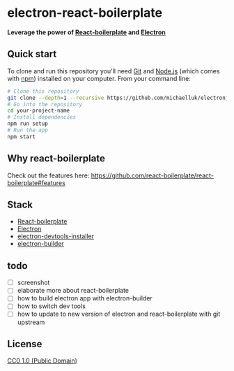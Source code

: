 # electron-react-boilerplate

**Leverage the power of [React-boilerplate](https://github.com/react-boilerplate/react-boilerplate) and [Electron](http://electron.atom.io/)**

## Quick start

To clone and run this repository you'll need [Git](https://git-scm.com) and [Node.js](https://nodejs.org/en/download/) (which comes with [npm](http://npmjs.com)) installed on your computer. From your command line:

```bash
# Clone this repository
git clone --depth=1 --recursive https://github.com/michaelluk/electronjs-react-boilerplate.git your-project-name
# Go into the repository
cd your-project-name
# Install dependencies
npm run setup
# Run the app
npm start
```
## Why react-boilerplate
Check out the features here: https://github.com/react-boilerplate/react-boilerplate#features

## Stack
* [React-boilerplate](https://github.com/react-boilerplate/react-boilerplate)
* [Electron](http://electron.atom.io/)
* [electron-devtools-installer](https://github.com/MarshallOfSound/electron-devtools-installer)
* [electron-builder](https://github.com/electron-userland/electron-builder)

## todo
- [ ] screenshot
- [ ] elaborate more about react-boilerplate
- [ ] how to build electron app with electron-builder
- [ ] how to switch dev tools
- [ ] how to update to new version of electron and react-boilerplate with git upstream

## License
[CC0 1.0 (Public Domain)](LICENSE.md)
